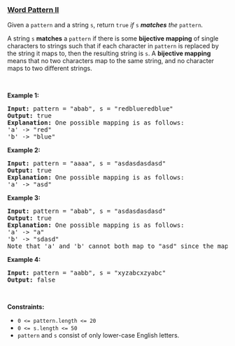 ### [Word Pattern II](https://leetcode.com/problems/word-pattern-ii)

<p>Given a <code>pattern</code> and a string <code>s</code>, return <code>true</code><em> if </em><code>s</code><em> <strong>matches</strong> the </em><code>pattern</code><em>.</em></p>

<p>A string <code>s</code> <b>matches</b> a <code>pattern</code> if there is some <strong>bijective mapping</strong> of single characters to strings such that if each character in <code>pattern</code> is replaced by the string it maps to, then the resulting string is <code>s</code>. A <strong>bijective mapping</strong> means that no two characters map to the same string, and no character maps to two different strings.</p>

<p>&nbsp;</p>
<p><strong>Example 1:</strong></p>

<pre>
<strong>Input:</strong> pattern = &quot;abab&quot;, s = &quot;redblueredblue&quot;
<strong>Output:</strong> true
<strong>Explanation:</strong> One possible mapping is as follows:
&#39;a&#39; -&gt; &quot;red&quot;
&#39;b&#39; -&gt; &quot;blue&quot;</pre>

<p><strong>Example 2:</strong></p>

<pre>
<strong>Input:</strong> pattern = &quot;aaaa&quot;, s = &quot;asdasdasdasd&quot;
<strong>Output:</strong> true
<strong>Explanation:</strong> One possible mapping is as follows:
&#39;a&#39; -&gt; &quot;asd&quot;
</pre>

<p><strong>Example 3:</strong></p>

<pre>
<strong>Input:</strong> pattern = &quot;abab&quot;, s = &quot;asdasdasdasd&quot;
<strong>Output:</strong> true
<strong>Explanation:</strong> One possible mapping is as follows:
&#39;a&#39; -&gt; &quot;a&quot;
&#39;b&#39; -&gt; &quot;sdasd&quot;
Note that &#39;a&#39; and &#39;b&#39; cannot both map to &quot;asd&quot; since the mapping is a bijection.
</pre>

<p><strong>Example 4:</strong></p>

<pre>
<strong>Input:</strong> pattern = &quot;aabb&quot;, s = &quot;xyzabcxzyabc&quot;
<strong>Output:</strong> false
</pre>

<p>&nbsp;</p>
<p><strong>Constraints:</strong></p>

<ul>
	<li><code>0 &lt;= pattern.length &lt;= 20</code></li>
	<li><code>0 &lt;= s.length &lt;= 50</code></li>
	<li><code>pattern</code> and <code>s</code> consist of only lower-case English letters.</li>
</ul>

